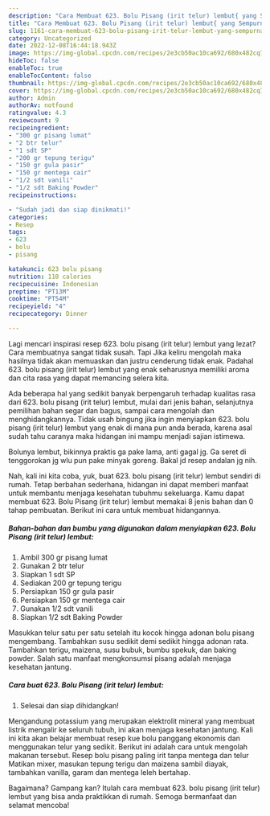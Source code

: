 ```yaml
---
description: "Cara Membuat 623. Bolu Pisang (irit telur) lembut{ yang Sempurna,  Menu Buat lebaran"
title: "Cara Membuat 623. Bolu Pisang (irit telur) lembut{ yang Sempurna,  Menu Buat lebaran"
slug: 1161-cara-membuat-623-bolu-pisang-irit-telur-lembut-yang-sempurna-menu-buat-lebaran
category: Uncategorized
date: 2022-12-08T16:44:18.943Z
image: https://img-global.cpcdn.com/recipes/2e3cb50ac10ca692/680x482cq70/623-bolu-pisang-irit-telur-lembut-foto-resep-utama.jpg
hideToc: false
enableToc: true
enableTocContent: false
thumbnail: https://img-global.cpcdn.com/recipes/2e3cb50ac10ca692/680x482cq70/623-bolu-pisang-irit-telur-lembut-foto-resep-utama.jpg
cover: https://img-global.cpcdn.com/recipes/2e3cb50ac10ca692/680x482cq70/623-bolu-pisang-irit-telur-lembut-foto-resep-utama.jpg
author: Admin
authorAv: notfound
ratingvalue: 4.3
reviewcount: 9
recipeingredient:
- "300 gr pisang lumat"
- "2 btr telur"
- "1 sdt SP"
- "200 gr tepung terigu"
- "150 gr gula pasir"
- "150 gr mentega cair"
- "1/2 sdt vanili"
- "1/2 sdt Baking Powder"
recipeinstructions:

- "Sudah jadi dan siap dinikmati!"
categories:
- Resep
tags:
- 623
- bolu
- pisang

katakunci: 623 bolu pisang 
nutrition: 110 calories
recipecuisine: Indonesian
preptime: "PT13M"
cooktime: "PT54M"
recipeyield: "4"
recipecategory: Dinner

---
```



Lagi mencari inspirasi resep 623. bolu pisang (irit telur) lembut yang lezat? Cara membuatnya sangat tidak susah. Tapi Jika keliru mengolah maka hasilnya tidak akan memuaskan dan justru cenderung tidak enak. Padahal 623. bolu pisang (irit telur) lembut yang enak seharusnya memiliki aroma dan cita rasa yang dapat memancing selera kita.


Ada beberapa hal yang sedikit banyak berpengaruh terhadap kualitas rasa dari 623. bolu pisang (irit telur) lembut, mulai dari jenis bahan, selanjutnya pemilihan bahan segar dan bagus, sampai cara mengolah dan menghidangkannya. Tidak usah bingung jika ingin menyiapkan 623. bolu pisang (irit telur) lembut yang enak di mana pun anda berada, karena asal sudah tahu caranya maka hidangan ini mampu menjadi sajian istimewa.

Bolunya lembut, bikinnya praktis ga pake lama, anti gagal jg. Ga seret di tenggorokan jg wlu pun pake minyak goreng. Bakal jd resep andalan jg nih.


Nah, kali ini kita coba, yuk, buat 623. bolu pisang (irit telur) lembut sendiri di rumah. Tetap berbahan sederhana, hidangan ini dapat memberi manfaat untuk membantu menjaga kesehatan tubuhmu sekeluarga. Kamu dapat membuat 623. Bolu Pisang (irit telur) lembut memakai 8 jenis bahan dan 0 tahap pembuatan. Berikut ini cara untuk membuat hidangannya.

<!--inarticleads1-->

##### Bahan-bahan dan bumbu yang digunakan dalam menyiapkan 623. Bolu Pisang (irit telur) lembut:

1. Ambil 300 gr pisang lumat
1. Gunakan 2 btr telur
1. Siapkan 1 sdt SP
1. Sediakan 200 gr tepung terigu
1. Persiapkan 150 gr gula pasir
1. Persiapkan 150 gr mentega cair
1. Gunakan 1/2 sdt vanili
1. Siapkan 1/2 sdt Baking Powder


Masukkan telur satu per satu setelah itu kocok hingga adonan bolu pisang mengembang. Tambahkan susu sedikit demi sedikit hingga adonan rata. Tambahkan terigu, maizena, susu bubuk, bumbu spekuk, dan baking powder. Salah satu manfaat mengkonsumsi pisang adalah menjaga kesehatan jantung. 

<!--inarticleads2-->

##### Cara buat 623. Bolu Pisang (irit telur) lembut:


1. Selesai dan siap dihidangkan!

Mengandung potassium yang merupakan elektrolit mineral yang membuat listrik mengalir ke seluruh tubuh, ini akan menjaga kesehatan jantung. Kali ini kita akan belajar membuat resep kue bolu panggang ekonomis dan menggunakan telur yang sedikit. Berikut ini adalah cara untuk mengolah makanan tersebut. Resep bolu pisang paling irit tanpa mentega dan telur Matikan mixer, masukan tepung terigu dan maizena sambil diayak, tambahkan vanilla, garam dan mentega leleh bertahap. 

Bagaimana? Gampang kan? Itulah cara membuat 623. bolu pisang (irit telur) lembut yang bisa anda praktikkan di rumah. Semoga bermanfaat dan selamat mencoba!
